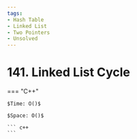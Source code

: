 ```yaml
---
tags:
- Hash Table
- Linked List
- Two Pointers
- Unsolved
---
```



# 141. Linked List Cycle

=== "C++"

    $Time: O()$

    $Space: O()$

    ``` c++
    ```